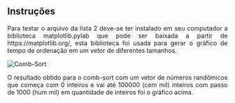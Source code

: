 ## Instruções

<p align="justify">Para testar o arquivo da lista 2 deve-se ter instalado em seu computador a biblioteca matplotlib.pylab que pode ser baixada a partir de https://matplotlib.org/, esta biblioteca foi usada para gerar o gráfico de tempo de ordenação em um vetor de diferentes tamanhos.</p>

![Comb-Sort](https://i.imgur.com/UBZ35xW.png "test1")

<p align="justify">O resultado obtido para o comb-sort com um vetor de números randômicos que começa com 0 inteiros e vai até 100000 (cem mil) inteiros com passo de 1000 (hum mil) em quantidade de inteiros foi o gráfico acima.</p>